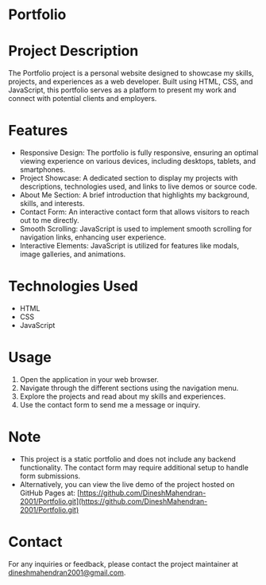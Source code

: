 # Portfolio

# Project Description
The Portfolio project is a personal website designed to showcase my skills, projects, and experiences as a web developer. Built using HTML, CSS, and JavaScript, this portfolio serves as a platform to present my work and connect with potential clients and employers.

# Features
- Responsive Design: The portfolio is fully responsive, ensuring an optimal viewing experience on various devices, including desktops, tablets, and smartphones.
- Project Showcase: A dedicated section to display my projects with descriptions, technologies used, and links to live demos or source code.
- About Me Section: A brief introduction that highlights my background, skills, and interests.
- Contact Form: An interactive contact form that allows visitors to reach out to me directly.
- Smooth Scrolling: JavaScript is used to implement smooth scrolling for navigation links, enhancing user experience.
- Interactive Elements: JavaScript is utilized for features like modals, image galleries, and animations.

# Technologies Used
- HTML
- CSS
- JavaScript

# Usage
1. Open the application in your web browser.
2. Navigate through the different sections using the navigation menu.
3. Explore the projects and read about my skills and experiences.
4. Use the contact form to send me a message or inquiry.

# Note
- This project is a static portfolio and does not include any backend functionality. The contact form may require additional setup to handle form submissions.
- Alternatively, you can view the live demo of the project hosted on GitHub Pages at: 
[https://github.com/DineshMahendran-2001/Portfolio.git](https://github.com/DineshMahendran-2001/Portfolio.git)

# Contact
For any inquiries or feedback, please contact the project maintainer at [dineshmahendran2001@gmail.com](mailto:dineshmahendran2001@gmail.com).

